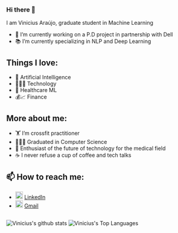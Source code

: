 ### Hi there 👋

<!--
**viniaraujoo/viniaraujoo** is a ✨ _special_ ✨ repository because its `README.md` (this file) appears on your GitHub profile.

Here are some ideas to get you started:

- 💰📈 I’m currently working on ...
- 🌱 I’m currently learning ...
- 👯 I’m looking to collaborate on ...
- 🤔 I’m looking for help with ...
- 💬 Ask me about ...
- 📫 How to reach me: ...
- 👨🏻‍💻 
- 😄 Pronouns: ...
- ⚡ Fun fact: ...
-->

I am Vinicius Araújo, graduate student in Machine Learning

- 🔭 I’m currently working on a P.D project in partnership with Dell
- 📚 I’m currently specializing in NLP and Deep Learning

## Things I love:

- 🧠 Artificial Intelligence
- 👨🏻‍💻 Technology
- 🧬 Healthcare ML
- 💰📈 Finance 

## More about me:
- 🏋 I’m crossfit practitioner
- 👨🏻‍💻  Graduated in Computer Science
- 🧬 Enthusiast of the future of technology for the medical field
- ☕ I never refuse a cup of coffee and tech talks

## 📫 How to reach me:
- <img height="20" src="https://i.pinimg.com/originals/ce/09/3c/ce093c7214ad357bb665cfd2f66a8b6b.png"> [LinkedIn](https://www.linkedin.com/in/viniciusbrandaoo/)
- <img height="20" src="https://image.flaticon.com/icons/svg/732/732200.svg"> [Gmail](mailto:vinicius.brandao.araujo@ccc.ufcg.edu.br)
##

![Vinicius's github stats](https://github-readme-stats.vercel.app/api?username=viniaraujoo&count_private=true&show_icons=true&theme=tokyonight)
![Vinicius's Top Languages](https://github-readme-stats.vercel.app/api/top-langs/?username=viniaraujoo&layout=compact&theme=tokyonight)

